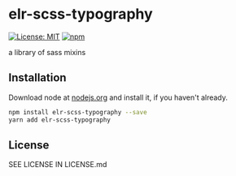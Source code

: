 # elr-scss-typography

[![License: MIT](https://img.shields.io/badge/License-MIT-yellow.svg)](https://opensource.org/licenses/MIT)
[![npm](https://img.shields.io/npm/dm/elr-scss-typography.svg?style=flat)](https://npmjs.com/package/elr-scss-typography)

a library of sass mixins

## Installation

Download node at [nodejs.org](http://nodejs.org) and install it, if you haven't already.

```sh
npm install elr-scss-typography --save
yarn add elr-scss-typography
```

## License

SEE LICENSE IN LICENSE.md

